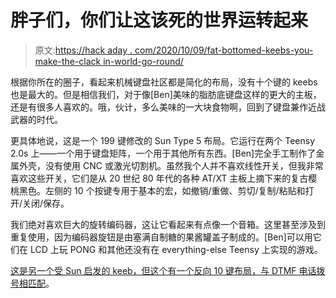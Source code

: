# 胖子们，你们让这该死的世界运转起来

> 原文:[https://hack aday . com/2020/10/09/fat-bottomed-keebs-you-make-the-clack in-world-go-round/](https://hackaday.com/2020/10/09/fat-bottomed-keebs-you-make-the-clackin-world-go-round/)

根据你所在的圈子，看起来机械键盘社区都是简化的布局，没有十个键的 keebs 也是最大的。但是相信我们，对于像[Ben]美味的脂肪底键盘这样的更大的主板，还是有很多人喜欢的。哦，伙计，多么美味的一大块食物啊，回到了键盘兼作近战武器的时代。

更具体地说，这是一个 199 键修改的 Sun Type 5 布局。它运行在两个 Teensy 2.0s 上——一个用于键盘矩阵，一个用于其他所有东西。[Ben]完全手工制作了金属外壳，没有使用 CNC 或激光切割机。虽然我个人并不喜欢线性开关，但我非常喜欢这些开关，它们是从 20 世纪 80 年代的各种 AT/XT 主板上摘下来的复古樱桃黑色。左侧的 10 个按键专用于基本的宏，如撤销/重做、剪切/复制/粘贴和打开/关闭/保存。

我们绝对喜欢巨大的旋转编码器，这让它看起来有点像一个音箱。这里甚至涉及到重复使用，因为编码器旋钮是由塞满自制糖的果酱罐盖子制成的。[Ben]可以用它们在 LCD 上玩 PONG 和其他还没有在 everything-else Teensy 上实现的游戏。

[这是另一个受 Sun 启发的 keeb，但这个有一个反向 10 键布局，与 DTMF 电话拨号相匹配](https://hackaday.com/2018/06/28/sunny-custom-keyboard-illuminates-the-past/)。